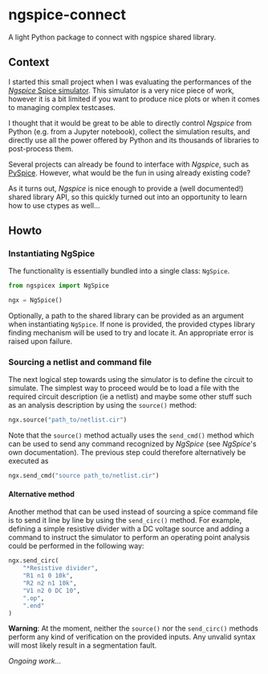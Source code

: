 # ngspice-connect

A light Python package to connect with ngspice shared library.

## Context

I started this small project when I was evaluating the performances of the
[*Ngspice* Spice simulator](http://ngspice.sourceforge.net/). This simulator is
a very nice piece of work, however it is a bit limited if you want to produce
nice plots or when it comes to managing complex testcases.

I thought that it would be great to be able to directly control *Ngspice* from
Python (e.g. from a Jupyter notebook), collect the simulation results, and
directly use all the power offered by Python and its thousands of libraries to
post-process them.

Several projects can already be found to interface with *Ngspice*, such as
[PySpice](https://pyspice.fabrice-salvaire.fr/). However, what would be the fun
in using already existing code?

As it turns out, *Ngspice* is nice enough to provide a (well documented!) shared
library API, so this quickly turned out into an opportunity to learn how to use
ctypes as well...

## Howto

### Instantiating NgSpice

The functionality is essentially bundled into a single class: `NgSpice`.

```python
from ngspicex import NgSpice

ngx = NgSpice()
```

Optionally, a path to the shared library can be provided as an argument when
instantiating `NgSpice`. If none is provided, the provided ctypes library
finding mechanism will be used to try and locate it. An appropriate error is
raised upon failure.

### Sourcing a netlist and command file

The next logical step towards using the simulator is to define the circuit to
simulate. The simplest way to proceed would be to load a file with the required
circuit description (ie a netlist) and maybe some other stuff such as an
analysis description by using the `source()` method:

```python
ngx.source("path_to/netlist.cir")
```

Note that the `source()` method actually uses the `send_cmd()` method which can
be used to send any command recognized by *NgSpice* (see *NgSpice*'s own
documentation). The previous step could therefore alternatively be executed as

```python
ngx.send_cmd("source path_to/netlist.cir")
```

#### Alternative method

Another method that can be used instead of sourcing a spice command file is to
send it line by line by using the `send_circ()` method. For example, defining a
simple resistive divider with a DC voltage source and adding a command to
instruct the simulator to perform an operating point analysis could be performed
in the following way:

```python
ngx.send_circ(
    "*Resistive divider",
    "R1 n1 0 10k",
    "R2 n2 n1 10k",
    "V1 n2 0 DC 10",
    ".op",
    ".end"
)
```
**Warning**: At the moment, neither the `source()` nor the `send_circ()` methods
perform any kind of verification on the provided inputs. Any unvalid syntax will
most likely result in a segmentation fault.

*Ongoing work...*
